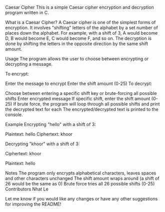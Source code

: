 Caesar Cipher
This is a simple Caesar cipher encryption and decryption program written in C.

What is a Caesar Cipher?
A Caesar cipher is one of the simplest forms of encryption. It involves "shifting" letters of the alphabet by a set number of places down the alphabet. For example, with a shift of 3, A would become D, B would become E, C would become F, and so on. The decryption is done by shifting the letters in the opposite direction by the same shift amount.

Usage
The program allows the user to choose between encrypting or decrypting a message.

To encrypt:

Enter the message to encrypt
Enter the shift amount (0-25)
To decrypt:

Choose between entering a specific shift key or brute-forcing all possible shifts
Enter encrypted message
If specific shift, enter the shift amount (0-25)
If brute force, the program will loop through all possible shifts and print the decrypted text for each
The encrypted/decrypted text is printed to the console.

Example
Encrypting "hello" with a shift of 3:

Plaintext: hello
Ciphertext: khoor

Decrypting "khoor" with a shift of 3:

Ciphertext: khoor

Plaintext: hello

Notes
The program only encrypts alphabetical characters, leaves spaces and other characters unchanged
The shift amount wraps around (a shift of 26 would be the same as 0)
Brute force tries all 26 possible shifts (0-25)
Contributors
Nhat Le

Let me know if you would like any changes or have any other suggestions for improving the README!
